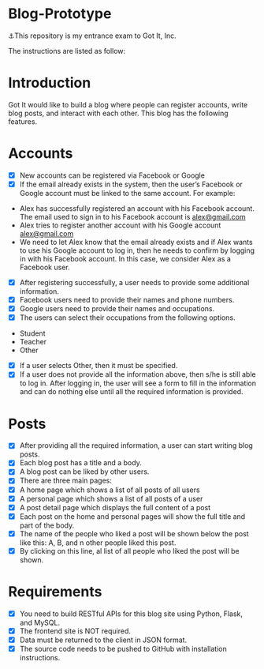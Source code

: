 # Blog-Prototype
⚓This repository is my entrance exam to Got It, Inc.

The instructions are listed as follow:
# Introduction
Got It would like to build a blog where people can register accounts, write blog posts, and interact with each other. This blog has the following features.
# Accounts
- [x] New accounts can be registered via Facebook or Google </br>
- [x] If the email already exists in the system, then the user’s Facebook or Google account must be linked to the same account. For example:</br>
- Alex has successfully registered an account with his Facebook account. The email used to sign in to his Facebook account is alex@gmail.com</br>
- Alex tries to register another account with his Google account alex@gmail.com</br>
- We need to let Alex know that the email already exists and if Alex wants to use his Google account to log in, then he needs to confirm by logging in with his Facebook account. In this case, we consider Alex as a Facebook user.</br>
- [x] After registering successfully, a user needs to provide some additional information.</br>
- [x] Facebook users need to provide their names and phone numbers.</br>
- [x] Google users need to provide their names and occupations.</br>
- [x] The users can select their occupations from the following options.</br>
- Student</br>
- Teacher</br>
- Other</br>
- [x] If a user selects Other, then it must be specified.</br>
- [x] If a user does not provide all the information above, then s/he is still able to log in. After logging in, the user will see a form to fill in the information and can do nothing else until all the required information is provided.</br>
# Posts
- [x] After providing all the required information, a user can start writing blog posts.</br>
- [x] Each blog post has a title and a body.</br>
- [x] A blog post can be liked by other users.</br>
- [x] There are three main pages:</br>
- [x] A home page which shows a list of all posts of all users</br>
- [x] A personal page which shows a list of all posts of a user</br>
- [x] A post detail page which displays the full content of a post</br>
- [x] Each post on the home and personal pages will show the full title and part of the body.</br>
- [x] The name of the people who liked a post will be shown below the post like this: A, B, and n other people liked this post.</br>
- [x] By clicking on this line, al list of all people who liked the post will be shown.</br>
# Requirements
- [x] You need to build RESTful APIs for this blog site using Python, Flask, and MySQL.</br>
- [x] The frontend site is NOT required.</br>
- [x] Data must be returned to the client in JSON format.</br>
- [x] The source code needs to be pushed to GitHub with installation instructions.</br>
